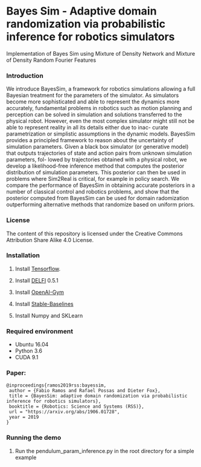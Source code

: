 # Bayes Sim - Adaptive domain randomization via probabilistic inference for robotics simulators

Implementation of Bayes Sim using Mixture of Density Network and Mixture of Density Random Fourier Features

### Introduction

We introduce BayesSim, a framework for robotics
simulations allowing a full Bayesian treatment for the parameters
of the simulator. As simulators become more sophisticated and
able to represent the dynamics more accurately, fundamental
problems in robotics such as motion planning and perception can
be solved in simulation and solutions transferred to the physical
robot. However, even the most complex simulator might still not
be able to represent reality in all its details either due to inac-
curate parametrization or simplistic assumptions in the dynamic
models. BayesSim provides a principled framework to reason
about the uncertainty of simulation parameters. Given a black
box simulator (or generative model) that outputs trajectories of
state and action pairs from unknown simulation parameters, fol-
lowed by trajectories obtained with a physical robot, we develop
a likelihood-free inference method that computes the posterior
distribution of simulation parameters. This posterior can then be
used in problems where Sim2Real is critical, for example in policy
search. We compare the performance of BayesSim in obtaining
accurate posteriors in a number of classical control and robotics
problems, and show that the posterior computed from BayesSim
can be used for domain radomization outperforming alternative
methods that randomize based on uniform priors.

### License

The content of this repository is licensed under the Creative Commons Attribution Share Alike 4.0 License.

### Installation

1. Install [Tensorflow](https://www.tensorflow.org/).

2. Install [DELFI](https://github.com/mackelab/delfi) 0.5.1

3. Install [OpenAI-Gym](https://github.com/openai/gym)

4. Install [Stable-Baselines](https://stable-baselines.readthedocs.io/en/master/guide/install.html)

4. Install Numpy and SKLearn


### Required environment
- Ubuntu 16.04
- Python 3.6
- CUDA 9.1

### Paper:
```
@inproceedings{ramos2019rss:bayessim,
 author = {Fabio Ramos and Rafael Possas and Dieter Fox},
 title = {BayesSim: adaptive domain randomization via probabilistic inference for robotics simulators},
 booktitle = {Robotics: Science and Systems (RSS)},
 url = "https://arxiv.org/abs/1906.01728",
 year = 2019
}
```

### Running the demo
1. Run the pendulum_param_inference.py in the root directory for a simple example
